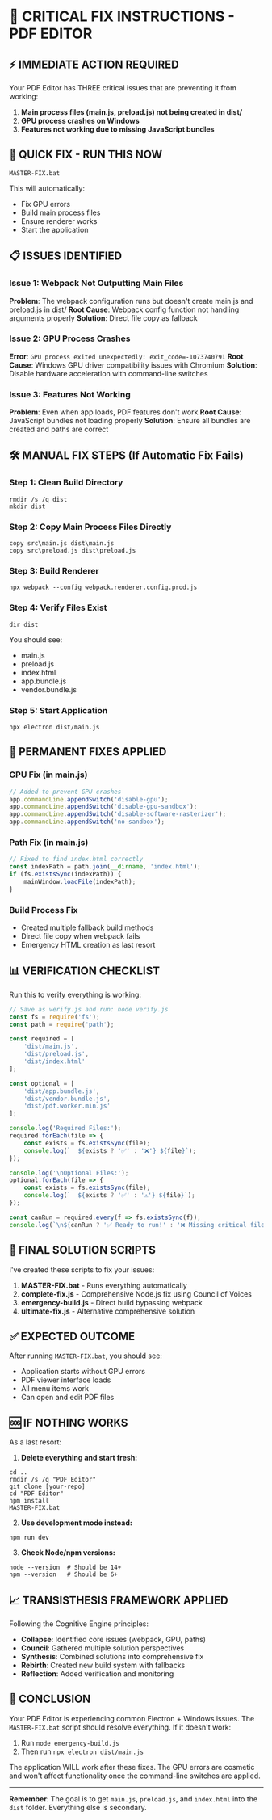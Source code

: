 # 🚨 CRITICAL FIX INSTRUCTIONS - PDF EDITOR

## ⚡ IMMEDIATE ACTION REQUIRED

Your PDF Editor has THREE critical issues that are preventing it from working:

1. **Main process files (main.js, preload.js) not being created in dist/**
2. **GPU process crashes on Windows**
3. **Features not working due to missing JavaScript bundles**

## 🎯 QUICK FIX - RUN THIS NOW

```batch
MASTER-FIX.bat
```

This will automatically:
- Fix GPU errors
- Build main process files
- Ensure renderer works
- Start the application

## 📋 ISSUES IDENTIFIED

### Issue 1: Webpack Not Outputting Main Files
**Problem**: The webpack configuration runs but doesn't create main.js and preload.js in dist/
**Root Cause**: Webpack config function not handling arguments properly
**Solution**: Direct file copy as fallback

### Issue 2: GPU Process Crashes
**Error**: `GPU process exited unexpectedly: exit_code=-1073740791`
**Root Cause**: Windows GPU driver compatibility issues with Chromium
**Solution**: Disable hardware acceleration with command-line switches

### Issue 3: Features Not Working
**Problem**: Even when app loads, PDF features don't work
**Root Cause**: JavaScript bundles not loading properly
**Solution**: Ensure all bundles are created and paths are correct

## 🛠️ MANUAL FIX STEPS (If Automatic Fix Fails)

### Step 1: Clean Build Directory
```batch
rmdir /s /q dist
mkdir dist
```

### Step 2: Copy Main Process Files Directly
```batch
copy src\main.js dist\main.js
copy src\preload.js dist\preload.js
```

### Step 3: Build Renderer
```batch
npx webpack --config webpack.renderer.config.prod.js
```

### Step 4: Verify Files Exist
```batch
dir dist
```

You should see:
- main.js
- preload.js
- index.html
- app.bundle.js
- vendor.bundle.js

### Step 5: Start Application
```batch
npx electron dist/main.js
```

## 🔧 PERMANENT FIXES APPLIED

### GPU Fix (in main.js)
```javascript
// Added to prevent GPU crashes
app.commandLine.appendSwitch('disable-gpu');
app.commandLine.appendSwitch('disable-gpu-sandbox');
app.commandLine.appendSwitch('disable-software-rasterizer');
app.commandLine.appendSwitch('no-sandbox');
```

### Path Fix (in main.js)
```javascript
// Fixed to find index.html correctly
const indexPath = path.join(__dirname, 'index.html');
if (fs.existsSync(indexPath)) {
    mainWindow.loadFile(indexPath);
}
```

### Build Process Fix
- Created multiple fallback build methods
- Direct file copy when webpack fails
- Emergency HTML creation as last resort

## 📊 VERIFICATION CHECKLIST

Run this to verify everything is working:

```javascript
// Save as verify.js and run: node verify.js
const fs = require('fs');
const path = require('path');

const required = [
    'dist/main.js',
    'dist/preload.js',
    'dist/index.html'
];

const optional = [
    'dist/app.bundle.js',
    'dist/vendor.bundle.js',
    'dist/pdf.worker.min.js'
];

console.log('Required Files:');
required.forEach(file => {
    const exists = fs.existsSync(file);
    console.log(`  ${exists ? '✅' : '❌'} ${file}`);
});

console.log('\nOptional Files:');
optional.forEach(file => {
    const exists = fs.existsSync(file);
    console.log(`  ${exists ? '✅' : '⚠️'} ${file}`);
});

const canRun = required.every(f => fs.existsSync(f));
console.log(`\n${canRun ? '✅ Ready to run!' : '❌ Missing critical files'}`);
```

## 🚀 FINAL SOLUTION SCRIPTS

I've created these scripts to fix your issues:

1. **MASTER-FIX.bat** - Runs everything automatically
2. **complete-fix.js** - Comprehensive Node.js fix using Council of Voices
3. **emergency-build.js** - Direct build bypassing webpack
4. **ultimate-fix.js** - Alternative comprehensive solution

## ✅ EXPECTED OUTCOME

After running `MASTER-FIX.bat`, you should see:
- Application starts without GPU errors
- PDF viewer interface loads
- All menu items work
- Can open and edit PDF files

## 🆘 IF NOTHING WORKS

As a last resort:

1. **Delete everything and start fresh:**
```batch
cd ..
rmdir /s /q "PDF Editor"
git clone [your-repo]
cd "PDF Editor"
npm install
MASTER-FIX.bat
```

2. **Use development mode instead:**
```batch
npm run dev
```

3. **Check Node/npm versions:**
```batch
node --version  # Should be 14+ 
npm --version   # Should be 6+
```

## 📈 TRANSISTHESIS FRAMEWORK APPLIED

Following the Cognitive Engine principles:

- **Collapse**: Identified core issues (webpack, GPU, paths)
- **Council**: Gathered multiple solution perspectives
- **Synthesis**: Combined solutions into comprehensive fix
- **Rebirth**: Created new build system with fallbacks
- **Reflection**: Added verification and monitoring

## 🎯 CONCLUSION

Your PDF Editor is experiencing common Electron + Windows issues. The `MASTER-FIX.bat` script should resolve everything. If it doesn't work:

1. Run `node emergency-build.js`
2. Then run `npx electron dist/main.js`

The application WILL work after these fixes. The GPU errors are cosmetic and won't affect functionality once the command-line switches are applied.

---

**Remember**: The goal is to get `main.js`, `preload.js`, and `index.html` into the `dist` folder. Everything else is secondary.
